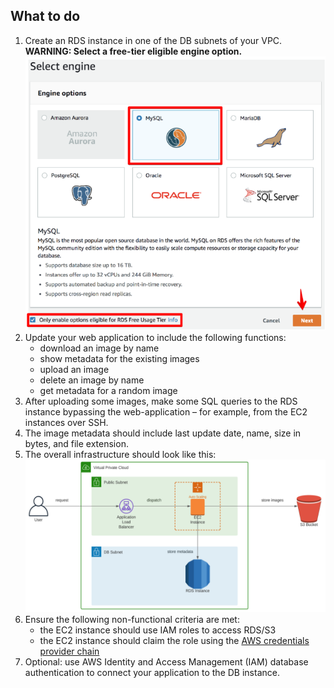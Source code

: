 ## What to do

1. Create an RDS instance in one of the DB subnets of your VPC. **WARNING: Select a free-tier eligible engine option.**
![](./images/rds-engine.png)
2. Update your web application to include the following functions: 
    - download an image by name 
    - show metadata for the existing images 
    - upload an image 
    - delete an image by name 
    - get metadata for a random image 
3. After uploading some images, make some SQL queries to the RDS instance bypassing the web-application – for example, from the EC2 instances over SSH. 
4. The image metadata should include last update date, name, size in bytes, and file extension. 
5. The overall infrastructure should look like this:
![](./images/rds-app-infrastructure.png)
6. Ensure the following non-functional criteria are met: 
    - the EC2 instance should use IAM roles to access RDS/S3 
    - the EC2 instance should claim the role using the [AWS credentials provider chain](https://docs.aws.amazon.com/sdk-for-java/v1/developer-guide/credentials.html#credentials-default)
7. Optional: use AWS Identity and Access Management (IAM) database authentication to connect your application to the DB instance. 